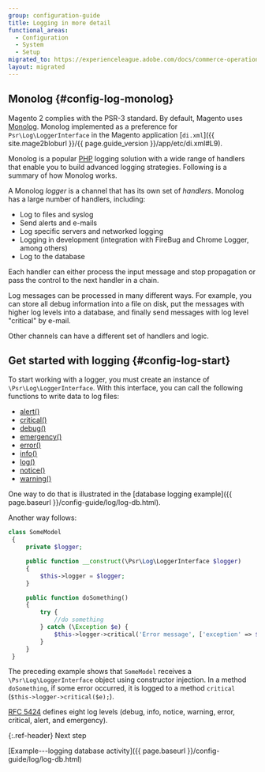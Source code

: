 ```yaml
---
group: configuration-guide
title: Logging in more detail
functional_areas:
  - Configuration
  - System
  - Setup
migrated_to: https://experienceleague.adobe.com/docs/commerce-operations/configuration-guide/logs/logger-interface.html
layout: migrated
---
```


## Monolog {#config-log-monolog}

Magento 2 complies with the PSR-3 standard. By default, Magento uses [Monolog](https://github.com/Seldaek/monolog). Monolog implemented as a preference for `Psr\Log\LoggerInterface` in the Magento application [`di.xml`]({{ site.mage2bloburl }}/{{ page.guide_version }}/app/etc/di.xml#L9).

Monolog is a popular [PHP](https://glossary.magento.com/php) logging solution with a wide range of handlers that enable you to build advanced logging strategies. Following is a summary of how Monolog works.

A Monolog _logger_ is a channel that has its own set of _handlers_. Monolog has a large number of handlers, including:

*  Log to files and syslog
*  Send alerts and e-mails
*  Log specific servers and networked logging
*  Logging in development (integration with FireBug and Chrome Logger, among others)
*  Log to the database

Each handler can either process the input message and stop propagation or pass the control to the next handler in a chain.

Log messages can be processed in many different ways. For example, you can store all debug information into a file on disk, put the messages with higher log levels into a database, and finally send messages with log level "critical" by e-mail.

Other channels can have a different set of handlers and logic.

## Get started with logging {#config-log-start}

To start working with a logger, you must create an instance of `\Psr\Log\LoggerInterface`. With this interface, you can call the following functions to write data to log files:

*  [alert()](https://github.com/php-fig/log/blob/master/src/LoggerInterface.php#L43)
*  [critical()](https://github.com/php-fig/log/blob/master/src/LoggerInterface.php#L55)
*  [debug()](https://github.com/php-fig/log/blob/master/src/LoggerInterface.php#L111)
*  [emergency()](https://github.com/php-fig/log/blob/master/src/LoggerInterface.php#L30)
*  [error()](https://github.com/php-fig/log/blob/master/src/LoggerInterface.php#L66)
*  [info()](https://github.com/php-fig/log/blob/master/src/LoggerInterface.php#L101)
*  [log()](https://github.com/php-fig/log/blob/master/src/LoggerInterface.php#L122)
*  [notice()](https://github.com/php-fig/log/blob/master/src/LoggerInterface.php#L89)
*  [warning()](https://github.com/php-fig/log/blob/master/src/LoggerInterface.php#L79)

One way to do that is illustrated in the [database logging example]({{ page.baseurl }}/config-guide/log/log-db.html).

Another way follows:

```php
class SomeModel
 {
     private $logger;

     public function __construct(\Psr\Log\LoggerInterface $logger)
     {
         $this->logger = $logger;
     }

     public function doSomething()
     {
         try {
             //do something
         } catch (\Exception $e) {
             $this->logger->critical('Error message', ['exception' => $e]);
         }
     }
 }
```

The preceding example shows that `SomeModel` receives a `\Psr\Log\LoggerInterface` object using constructor injection. In a method `doSomething`, if some error occurred, it is logged to a method `critical` (`$this->logger->critical($e);`).

[RFC 5424](https://tools.ietf.org/html/rfc5424) defines eight log levels (debug, info, notice, warning, error, critical, alert, and emergency).

{:.ref-header}
Next step

[Example---logging database activity]({{ page.baseurl }}/config-guide/log/log-db.html)
